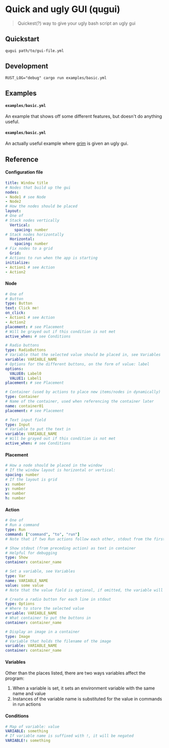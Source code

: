 # Quick and ugly GUI (qugui)
> Quickest(?) way to give your ugly bash script an ugly gui

## Quickstart
`qugui path/to/gui-file.yml`

## Development
`RUST_LOG="debug" cargo run examples/basic.yml`

## Examples
#### `examples/basic.yml`
An example that shows off some different features, but doesn't do anything useful.

#### `examples/basic.yml`
An actually useful example where [grim](https://github.com/emersion/grim) is given an ugly gui.

## Reference
#### Configuration file
```yml
title: Window title
# Nodes that build up the gui
nodes:
- Node1 # see Node
- Node2
# How the nodes should be placed
layout:
# One of
# Stack nodes vertically
  Vertical:
    spacing: number
# Stack nodes horizontally
  Horizontal:
    spacing: number
# Fix nodes to a grid
  Grid:
# Actions to run when the app is starting
initialize:
- Action1 # see Action
- Action2
```
#### Node
```yml
# One of
# Button
type: Button
text: Click me!
on_click:
- Action1 # see Action
- Action2
placement: # see Placement
# Will be grayed out if this condition is not met
active_when: # see Conditions

# Radio buttons
type: RadioButtons
# Variable that the selected value should be placed in, see Variables
variable: VARIABLE_NAME
# Options for the different buttons, on the form of value: label
options:
  VALUE0: Label0
  VALUE1: Label1
placement: # see Placement

# Container (used by actions to place new items/nodes in dynamically)
type: Container
# Name of the container, used when referencing the container later
name: container01
placement: # see Placement

# Text input field
type: Input
# Variable to put the text in
variable: VARIABLE_NAME
# Will be grayed out if this condition is not met
active_when: # see Conditions
```
#### Placement
```yml
# How a node should be placed in the window
# If the window layout is horizontal or vertical:
spacing: number
# If the layout is grid
x: number
y: number
w: number
h: number
```
#### Action
```yml
# One of
# Run a command
type: Run
command: ["command", "to", "run"]
# Note that if two Run actions follow each other, stdout from the first will be piped to stdin for the last

# Show stdout (from preceding action) as text in container
# Helpful for debugging
type: Show
container: container_name

# Set a variable, see Variables
type: Var
name: VARIABLE_NAME
value: some value
# Note that the value field is optional, if omitted, the variable will be populated by stdout

# Create a radio button for each line in stdout
type: Options
# Where to store the selected value
variable: VARIABLE_NAME
# What container to put the buttons in
container: container_name

# Display an image in a container
type: Image
# Variable that holds the filename of the image
variable: VARIABLE_NAME
container: container_name
```
#### Variables
Other than the places listed, there are two ways variables affect the program:
1. When a variable is set, it sets an environment variable with the same name and value
2. Instances of the variable name is substituted for the value in commands in run actions
#### Conditions
```yml
# Map of variable: value
VARIABLE: something
# If variable name is suffixed with !, it will be negated
VARIABLE!: something
```
